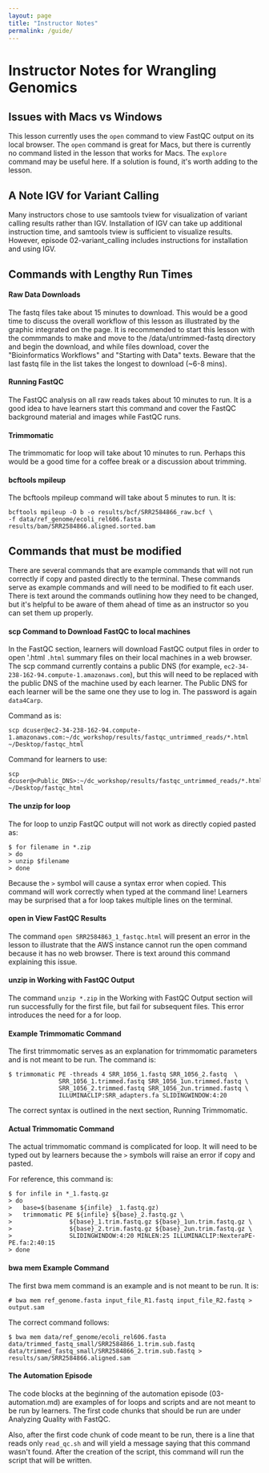 ```yaml
---
layout: page
title: "Instructor Notes"
permalink: /guide/
---
```

# Instructor Notes for Wrangling Genomics

## Issues with Macs vs Windows
This lesson currently uses the `open` command to view FastQC output on its local browser. The `open` command is great for Macs, but there is currently no command listed in the lesson that works for Macs. The `explore` command may be useful here. If a solution is found, it's worth adding to the lesson.

## A Note IGV for Variant Calling
Many instructors chose to use samtools tview for visualization of variant calling results rather than IGV. Installation of IGV can take up additional instruction time, and samtools tview is sufficient to visualize results. However, episode 02-variant_calling includes instructions for installation and using IGV.

## Commands with Lengthy Run Times

#### Raw Data Downloads
The fastq files take about 15 minutes to download. This would be a good time to discuss the overall workflow of this lesson as illustrated by the graphic integrated on the page. It is recommended to start this lesson with the commmands to make and move to the /data/untrimmed-fastq directory and begin the download, and while files download, cover the "Bioinformatics Workflows" and "Starting with Data" texts. Beware that the last fastq file in the list takes the longest to download (~6-8 mins).

#### Running FastQC
The FastQC analysis on all raw reads takes about 10 minutes to run. It is a good idea to have learners start this command and cover the FastQC background material and images while FastQC runs.

#### Trimmomatic
The trimmomatic for loop will take about 10 minutes to run. Perhaps this would be a good time for a coffee break or a discussion about trimming.

#### bcftools mpileup
The bcftools mpileup command will take about 5 minutes to run. It is:

~~~
bcftools mpileup -O b -o results/bcf/SRR2584866_raw.bcf \
-f data/ref_genome/ecoli_rel606.fasta results/bam/SRR2584866.aligned.sorted.bam 
~~~

## Commands that must be modified
There are several commands that are example commands that will not run correctly if copy and pasted directly to the terminal. These commands serve as example commands and will need to be modified to fit each user. There is text around the commands outlining how they need to be changed, but it's helpful to be aware of them ahead of time as an instructor so you can set them up properly.

#### scp Command to Download FastQC to local machines
In the FastQC section, learners will download FastQC output files in order to open '.html `.html` summary files on their local machines in a web browser. The scp command currently contains a public DNS (for example, `ec2-34-238-162-94.compute-1.amazonaws.com`), but this will need to be replaced with the public DNS of the machine used by each learner. The Public DNS for each learner will be the same one they use to log in. The password is again `data4Carp`. 

Command as is: 
~~~
scp dcuser@ec2-34-238-162-94.compute-1.amazonaws.com:~/dc_workshop/results/fastqc_untrimmed_reads/*.html ~/Desktop/fastqc_html
~~~

Command for learners to use:
~~~
scp dcuser@<Public_DNS>:~/dc_workshop/results/fastqc_untrimmed_reads/*.html ~/Desktop/fastqc_html
~~~

#### The unzip for loop
The for loop to unzip FastQC output will not work as directly copied pasted as:

~~~
$ for filename in *.zip
> do
> unzip $filename
> done
~~~

Because the `>` symbol will cause a syntax error when copied. This command will work correctly when typed at the command line! Learners may be surprised that a for loop takes multiple lines on the terminal.

#### open in View FastQC Results
The command `open SRR2584863_1_fastqc.html` will present an error in the lesson to illustrate that the AWS instance cannot run the open command because it has no web browser. There is text around this command explaining this issue.

#### unzip in Working with FastQC Output
The command `unzip *.zip` in the Working with FastQC Output section will run successfully for the first file, but fail for subsequent files. This error introduces the need for a for loop.

#### Example Trimmomatic Command
The first trimmomatic serves as an explanation for trimmomatic parameters and is not meant to be run. The command is:

~~~
$ trimmomatic PE -threads 4 SRR_1056_1.fastq SRR_1056_2.fastq  \
              SRR_1056_1.trimmed.fastq SRR_1056_1un.trimmed.fastq \
              SRR_1056_2.trimmed.fastq SRR_1056_2un.trimmed.fastq \
              ILLUMINACLIP:SRR_adapters.fa SLIDINGWINDOW:4:20
~~~

The correct syntax is outlined in the next section, Running Trimmomatic.

#### Actual Trimmomatic Command
The actual trimmomatic command is complicated for loop. It will need to be typed out by learners because the `>` symbols will raise an error if copy and pasted.

For reference, this command is:

~~~
$ for infile in *_1.fastq.gz
> do
>   base=$(basename ${infile} _1.fastq.gz)
>   trimmomatic PE ${infile} ${base}_2.fastq.gz \
>                ${base}_1.trim.fastq.gz ${base}_1un.trim.fastq.gz \
>                ${base}_2.trim.fastq.gz ${base}_2un.trim.fastq.gz \
>                SLIDINGWINDOW:4:20 MINLEN:25 ILLUMINACLIP:NexteraPE-PE.fa:2:40:15 
> done
~~~

#### bwa mem Example Command
The first bwa mem command is an example and is not meant to be run. It is:

~~~
# bwa mem ref_genome.fasta input_file_R1.fastq input_file_R2.fastq > output.sam
~~~

The correct command follows:

~~~
$ bwa mem data/ref_genome/ecoli_rel606.fasta data/trimmed_fastq_small/SRR2584866_1.trim.sub.fastq data/trimmed_fastq_small/SRR2584866_2.trim.sub.fastq > results/sam/SRR2584866.aligned.sam
~~~

#### The Automation Episode
The code blocks at the beginning of the automation episode (03-automation.md) are examples of for loops and scripts and are not meant to be run by learners. The first code chunks that should be run are under Analyzing Quality with FastQC. 

Also, after the first code chunk of code meant to be run, there is a line that reads only `read_qc.sh` and will yield a message saying that this command wasn't found. After the creation of the script, this command will run the script that will be written.

